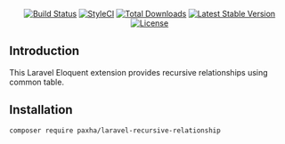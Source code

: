 <p align="center">
<a href="https://travis-ci.org/paxha/laravel-recursive-relationship"><img src="https://img.shields.io/travis/paxha/laravel-recursive-relationship/master.svg?style=flat-square" alt="Build Status"></a>
<a href="https://github.styleci.io/repos/227086797"><img src="https://github.styleci.io/repos/227086797/shield?branch=master" alt="StyleCI"></a>
<a href="https://packagist.org/packages/paxha/laravel-recursive-relationship"><img src="https://poser.pugx.org/paxha/laravel-recursive-relationship/d/total.svg?format=flat-square" alt="Total Downloads"></a>
<a href="https://packagist.org/packages/paxha/laravel-recursive-relationship"><img src="https://poser.pugx.org/paxha/laravel-recursive-relationship/v/stable.svg?format=flat-square" alt="Latest Stable Version"></a>
<a href="https://packagist.org/packages/paxha/laravel-recursive-relationship"><img src="https://poser.pugx.org/paxha/laravel-recursive-relationship/license.svg?format=flat-square" alt="License"></a>
</p>

## Introduction
This Laravel Eloquent extension provides recursive relationships using common table.

## Installation

    composer require paxha/laravel-recursive-relationship
